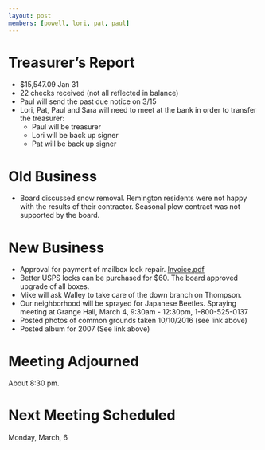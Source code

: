 ```yaml
---
layout: post
members: [powell, lori, pat, paul]
---
```

# Treasurer’s Report
* $15,547.09 Jan 31
* 22 checks received (not all reflected in balance)
* Paul will send the past due notice on 3/15
* Lori, Pat, Paul and Sara will need to meet at the bank in order to transfer the treasurer:
  * Paul will be treasurer
  * Lori will be back up signer
  * Pat will be back up signer

# Old Business
* Board discussed snow removal.  Remington residents were not happy with the results of their contractor.
Seasonal plow contract was not supported by the board.

# New Business
* Approval for payment of mailbox lock repair.  [Invoice.pdf](/resources/2017/Invoice903303forThompsonHighlandsLockRepair.pdf)
* Better USPS locks can be purchased for $60.  The board approved upgrade of all boxes.
* Mike will ask Walley to take care of the down branch on Thompson.
* Our neighborhood will be sprayed for Japanese Beetles.  Spraying meeting at Grange Hall, March 4, 9:30am - 12:30pm, 1-800-525-0137
* Posted photos of common grounds taken 10/10/2016 (see link above)
* Posted album for 2007 (See link above)

# Meeting Adjourned
About 8:30 pm.

# Next Meeting Scheduled
Monday, March, 6
